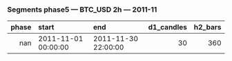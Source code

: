 ### Segments phase5 — BTC_USD 2h — 2011-11

|   phase | start               | end                 |   d1_candles |   h2_bars |
|--------:|:--------------------|:--------------------|-------------:|----------:|
|     nan | 2011-11-01 00:00:00 | 2011-11-30 22:00:00 |           30 |       360 |
